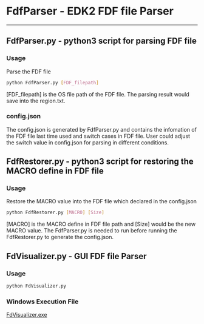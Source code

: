 # FdfParser - EDK2 FDF file Parser

------

## FdfParser.py - python3 script for parsing FDF file

### Usage

Parse the FDF file

````bash
python FdfParser.py [FDF_filepath]
````

[FDF_filepath] is the OS file path of the FDF file.
The parsing result would save into the region.txt.

### config.json

The config.json is generated by FdfParser.py and contains the infomation of the FDF file last time used and switch cases in FDF file.
User could adjust the switch value in config.json for parsing in different conditions.

## FdfRestorer.py - python3 script for restoring the MACRO define in FDF file

### Usage

Restore the MACRO value into the FDF file which declared in the config.json

````bash
python FdfRestorer.py [MACRO] [Size]
````

[MACRO] is the MACRO define in FDF file path and [Size] would be the new MACRO value.
The FdfParser.py is needed to run before running the FdfRestorer.py to generate the config.json.

## FdVisualizer.py - GUI FDF file Parser

### Usage

````bash
python FdVisualizer.py
````

### Windows Execution File

[FdVisualizer.exe](build/exe.win32-3.6/FdVisualizer.exe)
